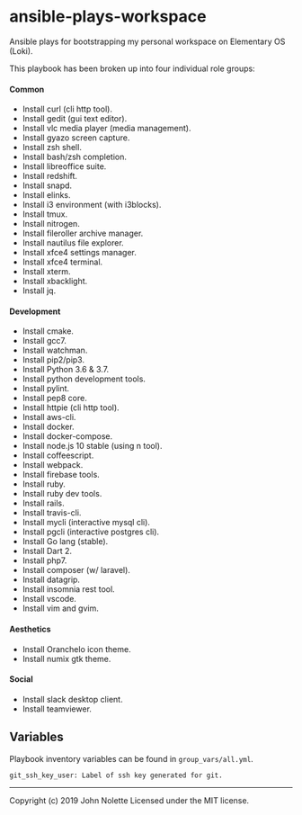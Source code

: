 # ansible-plays-workspace

Ansible plays for bootstrapping my personal workspace on Elementary OS (Loki).

This playbook has been broken up into four individual role groups:

#### Common

* Install curl (cli http tool).
* Install gedit (gui text editor).
* Install vlc media player (media management).
* Install gyazo screen capture.
* Install zsh shell.
* Install bash/zsh completion.
* Install libreoffice suite.
* Install redshift.
* Install snapd.
* Install elinks.
* Install i3 environment (with i3blocks).
* Install tmux.
* Install nitrogen.
* Install fileroller archive manager.
* Install nautilus file explorer.
* Install xfce4 settings manager.
* Install xfce4 terminal.
* Install xterm.
* Install xbacklight.
* Install jq.

#### Development

* Install cmake.
* Install gcc7.
* Install watchman.
* Install pip2/pip3.
* Install Python 3.6 & 3.7.
* Install python development tools.
* Install pylint.
* Install pep8 core.
* Install httpie (cli http tool).
* Install aws-cli.
* Install docker.
* Install docker-compose.
* Install node.js 10 stable (using n tool).
* Install coffeescript.
* Install webpack.
* Install firebase tools.
* Install ruby.
* Install ruby dev tools.
* Install rails.
* Install travis-cli.
* Install mycli (interactive mysql cli).
* Install pgcli (interactive postgres cli).
* Install Go lang (stable).
* Install Dart 2.
* Install php7.
* Install composer (w/ laravel).
* Install datagrip.
* Install insomnia rest tool.
* Install vscode.
* Install vim and gvim.

#### Aesthetics

* Install Oranchelo icon theme.
* Install numix gtk theme.

#### Social

* Install slack desktop client.
* Install teamviewer.

## Variables

Playbook inventory variables can be found in `group_vars/all.yml`.

    git_ssh_key_user: Label of ssh key generated for git.

---

Copyright (c) 2019 John Nolette Licensed under the MIT license.
